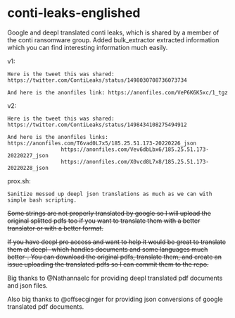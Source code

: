 # conti-leaks-englished
Google and deepl translated conti leaks, which is shared by a member of the conti ransomware group.
Added bulk_extractor extracted information which you can find interesting information much easily.

v1: 
```
Here is the tweet this was shared: https://twitter.com/ContiLeaks/status/1498030708736073734

And here is the anonfiles link: https://anonfiles.com/VeP6K6K5xc/1_tgz
```
v2:
```
Here is the tweet this was shared: https://twitter.com/ContiLeaks/status/1498434108275494912

And here is the anonfiles links: https://anonfiles.com/T6vad0L7x5/185.25.51.173-20220226_json
				 https://anonfiles.com/Vev6dbLbx6/185.25.51.173-20220227_json
				 https://anonfiles.com/X0vcd8L7x8/185.25.51.173-20220228_json
```

prox.sh:
```
Sanitize messed up deepl json translations as much as we can with simple bash scripting.
```

~~Some strings are not properly translated by google so I will upload the original splitted pdfs too if you want to translate them with a better translator or with a better format.~~

~~If you have deepl pro access and want to help it would be great to translate them at deepl -which handles documents and some languages much better-. You can download the original pdfs, translate them, and create an issue uploading the translated pdfs so I can commit them to the repo.~~

Big thanks to @Nathannaelc for providing deepl translated pdf documents and json files.

Also big thanks to @offsecginger for providing json conversions of google translated pdf documents.
